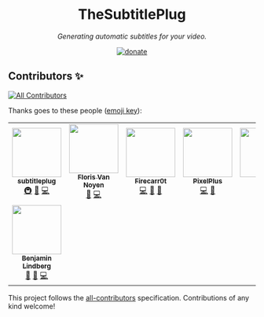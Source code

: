 <div align="center">

# TheSubtitlePlug

_Generating automatic subtitles for your video._

  [![donate](https://img.shields.io/endpoint.svg?url=https%3A%2F%2Fshieldsio-patreon.vercel.app%2Fapi%3Fusername%3DTheSubtitlePlug%26type%3Dpatrons&style=flat)](https://patreon.com/TheSubtitlePlug)
</div>

<!-- markdownlint-restore -->

## Contributors ✨

<!-- ALL-CONTRIBUTORS-BADGE:START - Do not remove or modify this section -->
[![All Contributors](https://img.shields.io/badge/all_contributors-8-orange.svg?style=flat-square)](#contributors-)
<!-- ALL-CONTRIBUTORS-BADGE:END -->
Thanks goes to these people ([emoji key](https://allcontributors.org/docs/en/emoji-key)):

<!-- ALL-CONTRIBUTORS-LIST:START - Do not remove or modify this section -->
<!-- prettier-ignore-start -->
<!-- markdownlint-disable -->
<table>
  <tr>
    <td align="center"><a href="https://github.com/subtitleplug"><img src="https://avatars.githubusercontent.com/u/103958535?v=4?s=100" width="100px;" alt=""/><br /><sub><b>subtitleplug</b></sub></a><br /><a href="#infra-subtitleplug" title="Infrastructure (Hosting, Build-Tools, etc)">🚇</a> <a href="#projectManagement-subtitleplug" title="Project Management">📆</a> <a href="https://github.com/TheSubtitlePlug/.github/commits?author=subtitleplug" title="Code">💻</a></td>
    <td align="center"><a href="https://github.com/florisvannoyen"><img src="https://avatars.githubusercontent.com/u/52802514?v=4?s=100" width="100px;" alt=""/><br /><sub><b>Floris Van Noyen</b></sub></a><br /><a href="#projectManagement-florisvannoyen" title="Project Management">📆</a> <a href="https://github.com/TheSubtitlePlug/.github/commits?author=florisvannoyen" title="Code">💻</a></td>
    <td align="center"><a href="https://github.com/Firecarr0t"><img src="https://avatars.githubusercontent.com/u/78146502?v=4?s=100" width="100px;" alt=""/><br /><sub><b>Firecarr0t</b></sub></a><br /><a href="https://github.com/TheSubtitlePlug/.github/commits?author=Firecarr0t" title="Code">💻</a> <a href="#design-Firecarr0t" title="Design">🎨</a> <a href="https://github.com/TheSubtitlePlug/.github/pulls?q=is%3Apr+reviewed-by%3AFirecarr0t" title="Reviewed Pull Requests">👀</a></td>
    <td align="center"><a href="https://github.com/doodthedoodthedood"><img src="https://avatars.githubusercontent.com/u/37311302?v=4?s=100" width="100px;" alt=""/><br /><sub><b>PixelPlus</b></sub></a><br /><a href="https://github.com/TheSubtitlePlug/.github/commits?author=doodthedoodthedood" title="Code">💻</a> <a href="https://github.com/TheSubtitlePlug/.github/pulls?q=is%3Apr+reviewed-by%3Adoodthedoodthedood" title="Reviewed Pull Requests">👀</a></td>
    <td align="center"><a href="https://github.com/lem6ns"><img src="https://avatars.githubusercontent.com/u/62519659?v=4?s=100" width="100px;" alt=""/><br /><sub><b>cloud</b></sub></a><br /><a href="https://github.com/TheSubtitlePlug/.github/commits?author=lem6ns" title="Code">💻</a></td>
    <td align="center"><a href="https://github.com/GabiBrawl"><img src="https://avatars.githubusercontent.com/u/85069997?v=4?s=100" width="100px;" alt=""/><br /><sub><b>GabiBrawl</b></sub></a><br /><a href="#design-GabiBrawl" title="Design">🎨</a></td>
    <td align="center"><a href="https://github.com/Nudelsuppe42"><img src="https://avatars.githubusercontent.com/u/67996941?v=4?s=100" width="100px;" alt=""/><br /><sub><b>Nudesuppe42</b></sub></a><br /><a href="https://github.com/TheSubtitlePlug/.github/commits?author=Nudelsuppe42" title="Code">💻</a> <a href="#design-Nudelsuppe42" title="Design">🎨</a></td>
  </tr>
  <tr>
    <td align="center"><a href="https://github.com/B3nnjoe"><img src="https://avatars.githubusercontent.com/u/95551073?v=4?s=100" width="100px;" alt=""/><br /><sub><b>Benjamin Lindberg</b></sub></a><br /><a href="#question-B3nnjoe" title="Answering Questions">💬</a> <a href="#ideas-B3nnjoe" title="Ideas, Planning, & Feedback">🤔</a> <a href="https://github.com/TheSubtitlePlug/.github/commits?author=B3nnjoe" title="Code">💻</a></td>
  </tr>
</table>

<!-- markdownlint-restore -->
<!-- prettier-ignore-end -->

<!-- ALL-CONTRIBUTORS-LIST:END -->

This project follows the [all-contributors](https://github.com/all-contributors/all-contributors) specification. Contributions of any kind welcome!
